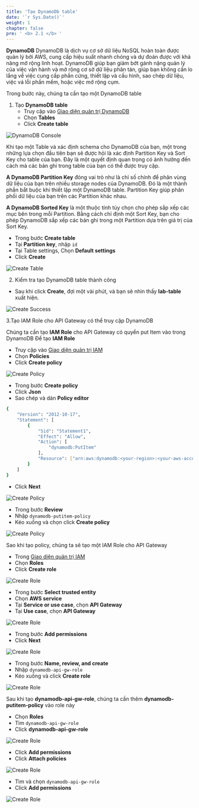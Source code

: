 ```yaml
---
title: 'Tạo DynamoDb table'
date: '`r Sys.Date()`'
weight: 1
chapter: false
pre: ' <b> 2.1 </b> '
---
```


**DynamoDB** DynamoDB là dịch vụ cơ sở dữ liệu NoSQL hoàn toàn được quản lý bởi AWS, cung cấp hiệu suất nhanh chóng và dự đoán được với khả năng mở rộng linh hoạt. DynamoDB giúp bạn giảm bớt gánh nặng quản lý của việc vận hành và mở rộng cơ sở dữ liệu phân tán, giúp bạn không cần lo lắng về việc cung cấp phần cứng, thiết lập và cấu hình, sao chép dữ liệu, việc vá lỗi phần mềm, hoặc việc mở rộng cụm.

Trong bước này, chúng ta cần tạo một DynamoDB table

1. Tạo **DynamoDB table**
   - Truy cập vào [Giao diện quản trị DynamoDB](https://ap-southeast-1.console.aws.amazon.com/dynamodbv2/home?region=ap-southeast-1#dashboard)
   - Chọn **Tables**
   - Click **Create table**

![DynamoDB Console](/images/2.prerequisite/001-dynamodbconsole.png)

Khi tạo một Table và xác định schema cho DynamoDB của bạn, một trong những lựa chọn đầu tiên bạn sẽ được hỏi là xác định Partition Key và Sort Key cho table của bạn. Đây là một quyết định quan trọng có ảnh hưởng đến cách mà các bản ghi trong table của bạn có thể được truy cập.

**A DynamoDB Partition Key** đóng vai trò như là chỉ số chính để phân vùng dữ liệu của bạn trên nhiều storage nodes của DynamoDB. Đó là một thành phần bắt buộc khi thiết lập một DynamoDB table. Partition Key giúp phân phối dữ liệu của bạn trên các Partition khác nhau.

**A DynamoDB Sorted Key** là một thuộc tính tùy chọn cho phép sắp xếp các mục bên trong mỗi Partition. Bằng cách chỉ định một Sort Key, bạn cho phép DynamoDB sắp xếp các bản ghi trong một Partition dựa trên giá trị của Sort Key.

- Trong bước **Create table**
- Tại **Partition key**, nhập `id`
- Tại Table settings, Chọn **Default settings**
- Click **Create**

![Create Table](/images/2.prerequisite/002-createdynamodbtable.png)

2. Kiểm tra tạo DynamoDB table thành công

- Sau khi click **Create**, đợi một vài phút, và bạn sẽ nhìn thấy **lab-table** xuất hiện.

![Create Success](/images/2.prerequisite/003-createdynamodbsuccess.png)

3.Tạo IAM Role cho API Gateway có thể truy cập DynamoDB

Chúng ta cần tạo **IAM Role** cho API Gateway có quyển put Item vào trong DynamoDB
Để tạo **IAM Role**

- Truy cập vào [Giao diện quản trị IAM](https://us-east-1.console.aws.amazon.com/iam/home?region=ap-southeast-1#/home)
- Chọn **Policies**
- Click **Create policy**

![Create Policy](/images/2.prerequisite/011-createpolicy.png)

- Trong bước **Create policy**
- Click **Json**
- Sao chép và dán **Policy editor**

```bash
{
	"Version": "2012-10-17",
	"Statement": [
		{
			"Sid": "Statement1",
			"Effect": "Allow",
			"Action": [
			    "dynamodb:PutItem"
			],
			"Resource": ["arn:aws:dynamodb:<your-region>:<your-aws-account-id>:table/<you-dynamodb-table>"]
		}
	]
}
```

- Click **Next**

![Create Policy](/images/2.prerequisite/012-createpolicy.png)

- Trong bước **Review**
- Nhập `dynamodb-putitem-policy`
- Kéo xuống và chọn click **Create policy**

![Create Policy](/images/2.prerequisite/013-createpolicy.png)

Sao khi tạo policy, chúng ta sẽ tạo một IAM Role cho API Gateway

- Trong [Giao diện quản trị IAM](https://us-east-1.console.aws.amazon.com/iam/home?region=ap-southeast-1#/home)
- Chọn **Roles**
- Click **Create role**

![Create Role](/images/2.prerequisite/014-creategatewayrole.png)

- Trong bước **Select trusted entity**
- Chọn **AWS service**
- Tại **Service or use case**, chọn **API Gateway**
- Tại **Use case**, chọn **API Gateway**

![Create Role](/images/2.prerequisite/015-creategatewayrole.png)

- Trong bước **Add permissions**
- Click **Next**

![Create Role](/images/2.prerequisite/016-creategatewayrole.png)

- Trong bước **Name, review, and create**
- Nhập `dynamodb-api-gw-role`
- Kéo xuống và click **Create role**

![Create Role](/images/2.prerequisite/017-creategatewayrole.png)

Sau khi tạo **dynamodb-api-gw-role**, chúng ta cần thêm **dynamodb-putitem-policy** vào role này

- Chọn **Roles**
- Tìm `dynamodb-api-gw-role`
- Click **dynamodb-api-gw-role**

![Create Role](/images/2.prerequisite/018-creategatewayrole.png)

- Click **Add permissions**
- Click **Attach policies**

![Create Role](/images/2.prerequisite/019-creategatewayrole.png)

- Tìm và chọn `dynamodb-api-gw-role`
- Click **Add permissions**

![Create Role](/images/2.prerequisite/020-creategatewayrole.png)
